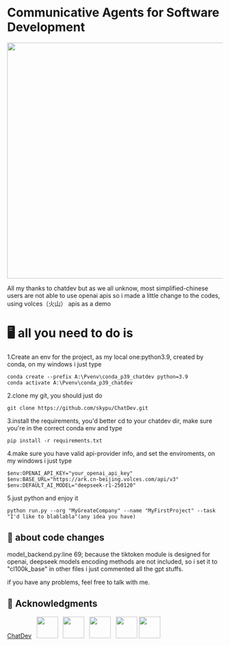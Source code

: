 # Communicative Agents for Software Development

<p align="center">
  <img src='./misc/logo1.png' width=550>
</p>

All my thanks to chatdev
but as we all unknow, most simplified-chinese users are not able to use openai apis
so i made a little change to the codes, using volces（火山） apis as a demo

# 🖥️ all you need to do is


1.Create an env for the project, as my local one:python3.9, created by conda, on my windows i just type
```
conda create --prefix A:\Pvenv\conda_p39_chatdev python=3.9
conda activate A:\Pvenv\conda_p39_chatdev
```

2.clone my git, you should just do
```
git clone https://github.com/skypu/ChatDev.git
```

3.install the requirements, you'd better cd to your chatdev dir, make sure you're in the correct conda env and type
```
pip install -r requirements.txt
```

4.make sure you have valid api-provider info, and set the enviroments, on my windows i just type
```
$env:OPENAI_API_KEY="your_openai_api_key"
$env:BASE_URL="https://ark.cn-beijing.volces.com/api/v3"
$env:DEFAULT_AI_MODEL="deepseek-r1-250120"
```

5.just python and enjoy it
```
python run.py --org "MyGreateCompany" --name "MyFirstProject" --task "I'd like to blablabla"(any idea you have)
```

## 📖 about code changes
model_backend.py:line 69; because the tiktoken module is designed for openai, deepseek models encoding methods are not included, so i set it to "cl100k_base"
in other files i just commented all the gpt stuffs.

if you have any problems, feel free to talk with me.

## 🤝 Acknowledgments
<a href="https://github.com/OpenBMB/ChatDev">ChatDev</a>&nbsp;&nbsp;
<a href="http://nlp.csai.tsinghua.edu.cn/"><img src="misc/thunlp.png" height=50pt></a>&nbsp;&nbsp;
<a href="https://modelbest.cn/"><img src="misc/modelbest.png" height=50pt></a>&nbsp;&nbsp;
<a href="https://github.com/OpenBMB/AgentVerse/"><img src="misc/agentverse.png" height=50pt></a>&nbsp;&nbsp;
<a href="https://github.com/OpenBMB/RepoAgent"><img src="misc/repoagent.png"  height=50pt></a>
<a href="https://app.commanddash.io/agent?github=https://github.com/OpenBMB/ChatDev"><img src="misc/CommandDash.png" height=50pt></a>


